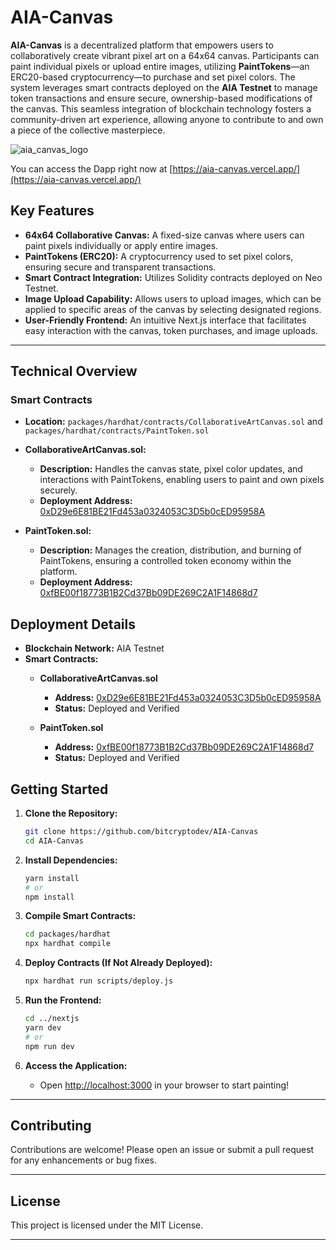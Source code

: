 # AIA-Canvas

**AIA-Canvas** is a decentralized platform that empowers users to collaboratively create vibrant pixel art on a 64x64 canvas. Participants can paint individual pixels or upload entire images, utilizing **PaintTokens**—an ERC20-based cryptocurrency—to purchase and set pixel colors. The system leverages smart contracts deployed on the **AIA Testnet**  to manage token transactions and ensure secure, ownership-based modifications of the canvas. This seamless integration of blockchain technology fosters a community-driven art experience, allowing anyone to contribute to and own a piece of the collective masterpiece.

![aia_canvas_logo](https://github.com/user-attachments/assets/504560f5-db68-48e5-9ad5-0aed9306c80c)

You can access the Dapp right now at [https://aia-canvas.vercel.app/](https://aia-canvas.vercel.app/)



## **Key Features**

- **64x64 Collaborative Canvas:** A fixed-size canvas where users can paint pixels individually or apply entire images.
- **PaintTokens (ERC20):** A cryptocurrency used to set pixel colors, ensuring secure and transparent transactions.
- **Smart Contract Integration:** Utilizes Solidity contracts deployed on Neo Testnet.
- **Image Upload Capability:** Allows users to upload images, which can be applied to specific areas of the canvas by selecting designated regions.
- **User-Friendly Frontend:** An intuitive Next.js interface that facilitates easy interaction with the canvas, token purchases, and image uploads.

---

## **Technical Overview**

### **Smart Contracts**

- **Location:** `packages/hardhat/contracts/CollaborativeArtCanvas.sol` and `packages/hardhat/contracts/PaintToken.sol`


- **CollaborativeArtCanvas.sol:**
  - **Description:** Handles the canvas state, pixel color updates, and interactions with PaintTokens, enabling users to paint and own pixels securely.
  - **Deployment Address:** [0xD29e6E81BE21Fd453a0324053C3D5b0cED95958A](https://testnet.aiascan.com/address/0xD29e6E81BE21Fd453a0324053C3D5b0cED95958A)

- **PaintToken.sol:**
  - **Description:** Manages the creation, distribution, and burning of PaintTokens, ensuring a controlled token economy within the platform.
  - **Deployment Address:** [0xfBE00f18773B1B2Cd37Bb09DE269C2A1F14868d7](https://testnet.aiascan.com/address/0xfBE00f18773B1B2Cd37Bb09DE269C2A1F14868d7)


## **Deployment Details**

- **Blockchain Network:** AIA Testnet
- **Smart Contracts:**
  - **CollaborativeArtCanvas.sol**
    - **Address:** [0xD29e6E81BE21Fd453a0324053C3D5b0cED95958A](https://testnet.aiascan.com/address/0xD29e6E81BE21Fd453a0324053C3D5b0cED95958A)
    - **Status:** Deployed and Verified

  - **PaintToken.sol**
    - **Address:** [0xfBE00f18773B1B2Cd37Bb09DE269C2A1F14868d7](https://testnet.aiascan.com/address/0xfBE00f18773B1B2Cd37Bb09DE269C2A1F14868d7)
    - **Status:** Deployed and Verified

## **Getting Started**

1. **Clone the Repository:**
   ```bash
   git clone https://github.com/bitcryptodev/AIA-Canvas
   cd AIA-Canvas
   ```

2. **Install Dependencies:**
   ```bash
   yarn install
   # or
   npm install
   ```

3. **Compile Smart Contracts:**
   ```bash
   cd packages/hardhat
   npx hardhat compile
   ```

4. **Deploy Contracts (If Not Already Deployed):**
   ```bash
   npx hardhat run scripts/deploy.js 
   ```

5. **Run the Frontend:**
   ```bash
   cd ../nextjs
   yarn dev
   # or
   npm run dev
   ```

6. **Access the Application:**
   - Open [http://localhost:3000](http://localhost:3000) in your browser to start painting!

---

## **Contributing**

Contributions are welcome! Please open an issue or submit a pull request for any enhancements or bug fixes.

---

## **License**

This project is licensed under the MIT License.

---

